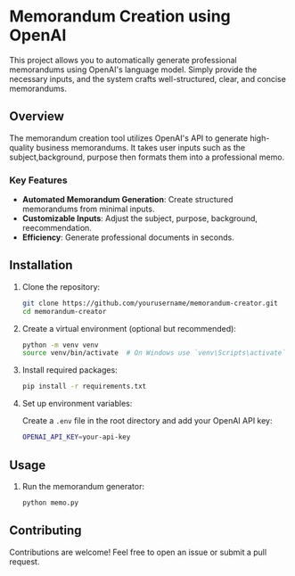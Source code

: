 # Memorandum Creation using OpenAI

This project allows you to automatically generate professional memorandums using OpenAI's language model. Simply provide the necessary inputs, and the system crafts well-structured, clear, and concise memorandums.

## Overview

The memorandum creation tool utilizes OpenAI's API to generate high-quality business memorandums. It takes user inputs such as the subject,background, purpose then formats them into a professional memo.

### Key Features

- **Automated Memorandum Generation**: Create structured memorandums from minimal inputs.
- **Customizable Inputs**: Adjust the subject, purpose, background, reecommendation.
- **Efficiency**: Generate professional documents in seconds.

## Installation

1. Clone the repository:

    ```bash
    git clone https://github.com/yourusername/memorandum-creator.git
    cd memorandum-creator
    ```

2. Create a virtual environment (optional but recommended):

    ```bash
    python -m venv venv
    source venv/bin/activate  # On Windows use `venv\Scripts\activate`
    ```

3. Install required packages:

    ```bash
    pip install -r requirements.txt
    ```

4. Set up environment variables:

    Create a `.env` file in the root directory and add your OpenAI API key:

    ```bash
    OPENAI_API_KEY=your-api-key
    ```

## Usage

1. Run the memorandum generator:

    ```bash
    python memo.py
    ```



## Contributing

Contributions are welcome! Feel free to open an issue or submit a pull request.




